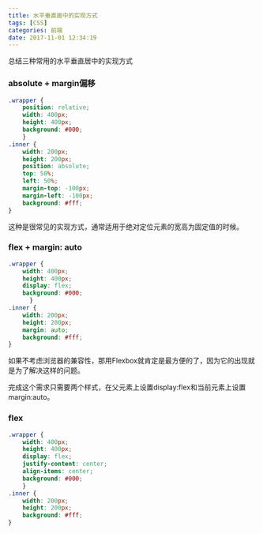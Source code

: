```yaml
---
title: 水平垂直居中的实现方式
tags: [CSS]
categories: 前端
date: 2017-11-01 12:34:19
---
```


总结三种常用的水平垂直居中的实现方式

<!-- more -->

### absolute + margin偏移

```CSS
.wrapper {
    position: relative;
    width: 400px;
    height: 400px;
    background: #000;
    }
.inner {
    width: 200px;
    height: 200px;
    position: absolute;
    top: 50%;
    left: 50%;
    margin-top: -100px;
    margin-left: -100px;
    background: #fff;
}
```

这种是很常见的实现方式，通常适用于绝对定位元素的宽高为固定值的时候。

### flex + margin: auto

```CSS
.wrapper {
    width: 400px;
    height: 400px;
    display: flex;
    background: #000;
      }
.inner {
    width: 200px;
    height: 200px;
    margin: auto;
    background: #fff;
}
```

如果不考虑浏览器的兼容性，那用Flexbox就肯定是最方便的了，因为它的出现就是为了解决这样的问题。

完成这个需求只需要两个样式，在父元素上设置display:flex和当前元素上设置margin:auto。

### flex

```CSS
.wrapper {
    width: 400px;
    height: 400px;
    display: flex;
    justify-content: center;
    align-items: center;
    background: #000;
    }
.inner {
    width: 200px;
    height: 200px;
    background: #fff;
}
```
